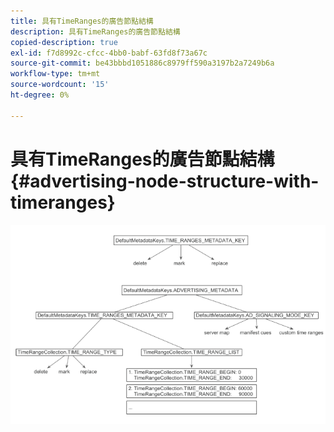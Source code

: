 ```yaml
---
title: 具有TimeRanges的廣告節點結構
description: 具有TimeRanges的廣告節點結構
copied-description: true
exl-id: f7d8992c-cfcc-4bb0-babf-63fd8f73a67c
source-git-commit: be43bbbd1051886c8979ff590a3197b2a7249b6a
workflow-type: tm+mt
source-wordcount: '15'
ht-degree: 0%

---
```


# 具有TimeRanges的廣告節點結構{#advertising-node-structure-with-timeranges}

<!--<a id="fig_CD71214FBF8945729FC34CD2F0047EF8"></a>-->

![](assets/psdk_ad-node-structure_web.png)
